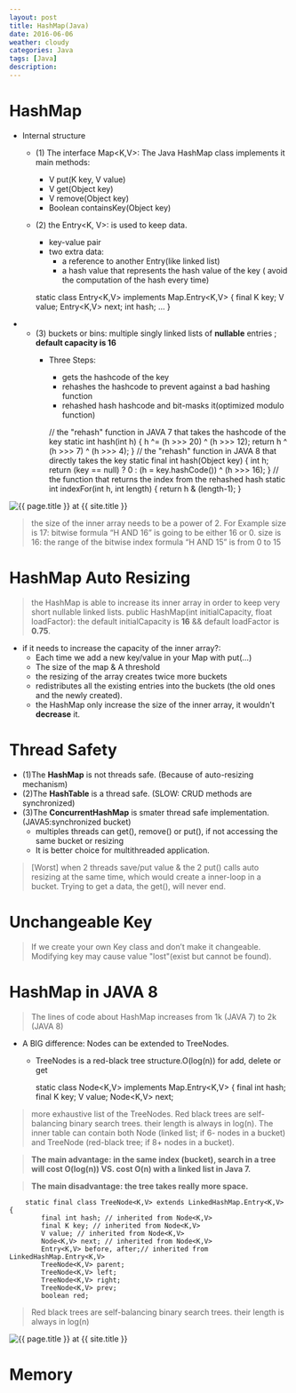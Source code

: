 ```yaml
---
layout: post
title: HashMap(Java)
date: 2016-06-06
weather: cloudy
categories: Java
tags: [Java]
description:
---
```


# HashMap

- Internal structure
	- (1) The interface Map<K,V>: The Java HashMap class implements it main methods:
		- V put(K key, V value)
		- V get(Object key)
		- V remove(Object key)
		- Boolean containsKey(Object key)
	- (2) the Entry<K, V>: is used to keep data.
		- key-value pair
		- two extra data:
			- a reference to another Entry(like linked list)
			- a hash value that represents the hash value of the key ( avoid the computation of the hash every time)

		static class Entry<K,V> implements Map.Entry<K,V> {
		        final K key;
		        V value;
		        Entry<K,V> next;
		        int hash;
		…
		}
-
	- (3) buckets or bins: multiple singly linked lists of **nullable** entries ; **default capacity is 16**
		- Three Steps:
			- gets the hashcode of the key
			- rehashes the hashcode to prevent against a bad hashing function
			- rehashed hash hashcode and bit-masks it(optimized modulo function)


			// the "rehash" function in JAVA 7 that takes the hashcode of the key
			static int hash(int h) {
			    h ^= (h >>> 20) ^ (h >>> 12);
			    return h ^ (h >>> 7) ^ (h >>> 4);
			}
			// the "rehash" function in JAVA 8 that directly takes the key
			static final int hash(Object key) {
			    int h;
			    return (key == null) ? 0 : (h = key.hashCode()) ^ (h >>> 16);
			    }
			// the function that returns the index from the rehashed hash
			static int indexFor(int h, int length) {
			    return h & (length-1);
			}

<img src="{{ site.url }}/assets/img/2016-06-06-HashMap/HashMap1.png" alt="{{ page.title }} at {{ site.title }}">

> the size of the inner array needs to be a power of 2. For Example
> size is 17: bitwise formula “H AND 16” is going to be either 16 or 0.
> size is 16: the range of the bitwise index formula “H AND 15” is from 0 to 15

# HashMap Auto Resizing

> the HashMap is able to increase its inner array in order to keep very short nullable linked lists.
> public HashMap(int initialCapacity, float loadFactor): the default initialCapacity is **16** && default loadFactor is **0.75**.

- if it needs to increase the capacity of the inner array?:
	- Each time we add a new key/value in your Map with put(…)
	- The size of the map & A threshold
	- the resizing of the array creates twice more buckets
	- redistributes all the existing entries into the buckets (the old ones and the newly created).
	- the HashMap only increase the size of the inner array, it wouldn't **decrease** it.

# Thread Safety

- (1)The **HashMap** is not threads safe. (Because of auto-resizing mechanism)
- (2)The **HashTable** is a thread safe. (SLOW: CRUD methods are synchronized)
- (3)The **ConcurrentHashMap** is smater thread safe implementation. (JAVA5:synchronized bucket)
	- multiples threads can get(), remove() or put(),  if not accessing the same bucket or resizing
	- It is better choice for multithreaded application.

> [Worst] when 2 threads save/put value & the 2 put() calls auto resizing at the same time, which would create a inner-loop in a bucket. Trying to get a data, the get(), will never end.

# Unchangeable Key

> If we create your own Key class and don’t make it changeable. Modifying key may cause value "lost"(exist but cannot be found).

# HashMap in JAVA 8

>  The lines of code about HashMap increases from 1k (JAVA 7) to 2k (JAVA 8)

- A BIG difference: Nodes can be extended to TreeNodes.
	- TreeNodes	is a red-black tree structure.O(log(n)) for add, delete or get

		static class Node<K,V> implements Map.Entry<K,V> {
	     final int hash;
	     final K key;
	     V value;
	     Node<K,V> next;


> more exhaustive list of the TreeNodes. Red black trees are self-balancing binary search trees. their length is always in log(n). The inner table can contain both Node (linked list; if 6- nodes in a bucket) and TreeNode (red-black tree; if 8+ nodes in a bucket).

> **The  main advantage: in the same index (bucket), search in a tree will cost O(log(n)) VS. cost O(n) with a linked list in Java 7.**

> **The  main disadvantage: the tree takes really more space.**

		static final class TreeNode<K,V> extends LinkedHashMap.Entry<K,V> {
		    final int hash; // inherited from Node<K,V>
		    final K key; // inherited from Node<K,V>
		    V value; // inherited from Node<K,V>
		    Node<K,V> next; // inherited from Node<K,V>
		    Entry<K,V> before, after;// inherited from LinkedHashMap.Entry<K,V>
		    TreeNode<K,V> parent;
		    TreeNode<K,V> left;
		    TreeNode<K,V> right;
		    TreeNode<K,V> prev;
		    boolean red;

> Red black trees are self-balancing binary search trees. their length is always in log(n)

<img src="{{ site.url }}/assets/img/2016-06-06-HashMap/HashMap2.png" alt="{{ page.title }} at {{ site.title }}">


# Memory
